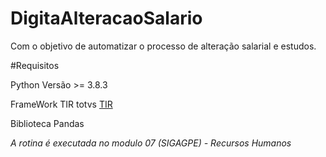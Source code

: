 # DigitaAlteracaoSalario
Com o objetivo de automatizar o processo de alteração salarial e  estudos.

#Requisitos
<p>Python Versão >= 3.8.3 </p>
<p>FrameWork TIR totvs <a href="https://github.com/totvs/tir">TIR </a><p>
Biblioteca Pandas 

<P><i> A rotina é executada no modulo 07 (SIGAGPE) - Recursos Humanos</i> </p>


